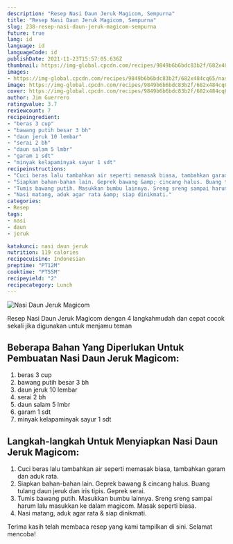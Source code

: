 ```yaml
---
description: "Resep Nasi Daun Jeruk Magicom, Sempurna"
title: "Resep Nasi Daun Jeruk Magicom, Sempurna"
slug: 238-resep-nasi-daun-jeruk-magicom-sempurna
future: true
lang: id
language: id
languageCode: id
publishDate: 2021-11-23T15:57:05.636Z 
thumbnail: https://img-global.cpcdn.com/recipes/9849b6b6bdc83b2f/682x484cq65/nasi-daun-jeruk-magicom-foto-resep-utama.png
images:
- https://img-global.cpcdn.com/recipes/9849b6b6bdc83b2f/682x484cq65/nasi-daun-jeruk-magicom-foto-resep-utama.png
image: https://img-global.cpcdn.com/recipes/9849b6b6bdc83b2f/682x484cq65/nasi-daun-jeruk-magicom-foto-resep-utama.png
cover: https://img-global.cpcdn.com/recipes/9849b6b6bdc83b2f/682x484cq65/nasi-daun-jeruk-magicom-foto-resep-utama.png
author: Jim Guerrero
ratingvalue: 3.7
reviewcount: 7
recipeingredient:
- "beras 3 cup"
- "bawang putih besar 3 bh"
- "daun jeruk 10 lembar"
- "serai 2 bh"
- "daun salam 5 lmbr"
- "garam 1 sdt"
- "minyak kelapaminyak sayur 1 sdt"
recipeinstructions:
- "Cuci beras lalu tambahkan air seperti memasak biasa, tambahkan garam dan aduk rata."
- "Siapkan bahan-bahan lain. Geprek bawang &amp; cincang halus. Buang tulang daun jeruk dan iris tipis. Geprek serai."
- "Tumis bawang putih. Masukkan bumbu lainnya. Sreng sreng sampai harum lalu masukkan ke dalam magicom. Masak seperti biasa."
- "Nasi matang, aduk agar rata &amp; siap dinikmati."
categories:
- Resep
tags:
- nasi
- daun
- jeruk

katakunci: nasi daun jeruk 
nutrition: 119 calories
recipecuisine: Indonesian
preptime: "PT12M"
cooktime: "PT55M"
recipeyield: "2"
recipecategory: Lunch
---
```



![Nasi Daun Jeruk Magicom](https://img-global.cpcdn.com/recipes/9849b6b6bdc83b2f/682x484cq65/nasi-daun-jeruk-magicom-foto-resep-utama.png)

Resep Nasi Daun Jeruk Magicom    dengan 4 langkahmudah dan cepat cocok sekali jika digunakan untuk menjamu teman

<!--inarticleads1-->

## Beberapa Bahan Yang Diperlukan Untuk Pembuatan Nasi Daun Jeruk Magicom:

1. beras 3 cup
1. bawang putih besar 3 bh
1. daun jeruk 10 lembar
1. serai 2 bh
1. daun salam 5 lmbr
1. garam 1 sdt
1. minyak kelapaminyak sayur 1 sdt



<!--inarticleads2-->

## Langkah-langkah Untuk Menyiapkan Nasi Daun Jeruk Magicom:

1. Cuci beras lalu tambahkan air seperti memasak biasa, tambahkan garam dan aduk rata.
1. Siapkan bahan-bahan lain. Geprek bawang &amp; cincang halus. Buang tulang daun jeruk dan iris tipis. Geprek serai.
1. Tumis bawang putih. Masukkan bumbu lainnya. Sreng sreng sampai harum lalu masukkan ke dalam magicom. Masak seperti biasa.
1. Nasi matang, aduk agar rata &amp; siap dinikmati.




Terima kasih telah membaca resep yang kami tampilkan di sini. Selamat mencoba!
